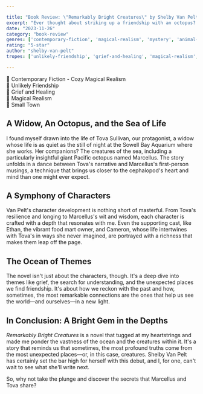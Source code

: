 ```yaml
---

title: "Book Review: \"Remarkably Bright Creatures\" by Shelby Van Pelt"
excerpt: "Ever thought about striking up a friendship with an octopus? Shelby Van Pelt's debut novel, \"Remarkably Bright Creatures\", invites us into just such a world."
date: "2023-11-26"
category: "book-review"
genres: ['contemporary-fiction', 'magical-realism', 'mystery', 'animal-fiction', 'cozy-fiction', 'literary-fiction']
rating: "5-star"
author: "shelby-van-pelt"
tropes: ['unlikely-friendship', 'grief-and-healing', 'magical-realism', 'small-town', 'redemption', 'second-chance', 'loneliness']

---
```



📍 Contemporary Fiction - Cozy Magical Realism  
📍 Unlikely Friendship  
📍 Grief and Healing  
📍 Magical Realism  
📍 Small Town  
  

## A Widow, An Octopus, and the Sea of Life
I found myself drawn into the life of Tova Sullivan, our protagonist, a widow whose life is as quiet as the still of night at the Sowell Bay Aquarium where she works. Her companions? The creatures of the sea, including a particularly insightful giant Pacific octopus named Marcellus. The story unfolds in a dance between Tova's narrative and Marcellus's first-person musings, a technique that brings us closer to the cephalopod's heart and mind than one might ever expect.

## A Symphony of Characters
Van Pelt's character development is nothing short of masterful. From Tova's resilience and longing to Marcellus's wit and wisdom, each character is crafted with a depth that resonates with me. Even the supporting cast, like Ethan, the vibrant food mart owner, and Cameron, whose life intertwines with Tova's in ways she never imagined, are portrayed with a richness that makes them leap off the page.

## The Ocean of Themes
The novel isn't just about the characters, though. It's a deep dive into themes like grief, the search for understanding, and the unexpected places we find friendship. It's about how we reckon with the past and how, sometimes, the most remarkable connections are the ones that help us see the world—and ourselves—in a new light.

## In Conclusion: A Bright Gem in the Depths
*Remarkably Bright Creatures* is a novel that tugged at my heartstrings and made me ponder the vastness of the ocean and the creatures within it. It's a story that reminds us that sometimes, the most profound truths come from the most unexpected places—or, in this case, creatures. Shelby Van Pelt has certainly set the bar high for herself with this debut, and I, for one, can't wait to see what she'll write next.

So, why not take the plunge and discover the secrets that Marcellus and Tova share?
